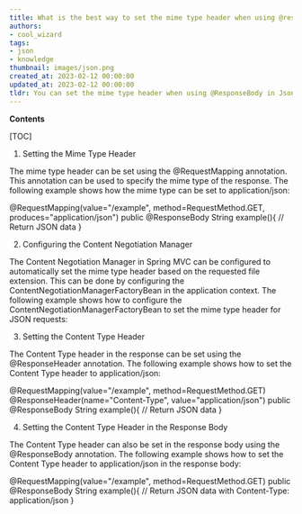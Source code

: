 ```yaml
---
title: What is the best way to set the mime type header when using @responsebody in spring mvc?
authors:
- cool_wizard
tags:
- json
- knowledge
thumbnail: images/json.png
created_at: 2023-02-12 00:00:00
updated_at: 2023-02-12 00:00:00
tldr: You can set the mime type header when using @ResponseBody in Json by adding the @ResponseBody annotation to the method and specifying the `content-type` attribute with the desired mime type.
---
```


**Contents**

[TOC]

1. Setting the Mime Type Header

The mime type header can be set using the @RequestMapping annotation. This annotation can be used to specify the mime type of the response. The following example shows how the mime type can be set to application/json:

@RequestMapping(value="/example", method=RequestMethod.GET, produces="application/json")
public @ResponseBody String example(){
  // Return JSON data
}

2. Configuring the Content Negotiation Manager

The Content Negotiation Manager in Spring MVC can be configured to automatically set the mime type header based on the requested file extension. This can be done by configuring the ContentNegotiationManagerFactoryBean in the application context. The following example shows how to configure the ContentNegotiationManagerFactoryBean to set the mime type header for JSON requests:

<bean class="org.springframework.web.accept.ContentNegotiationManagerFactoryBean">
  <property name="favorPathExtension" value="true"/>
  <property name="defaultContentType" value="application/json"/>
  <property name="mediaTypes">
    <map>
      <entry key="json" value="application/json"/>
    </map>
  </property>
</bean>

3. Setting the Content Type Header

The Content Type header in the response can be set using the @ResponseHeader annotation. The following example shows how to set the Content Type header to application/json:

@RequestMapping(value="/example", method=RequestMethod.GET)
@ResponseHeader(name="Content-Type", value="application/json")
public @ResponseBody String example(){
  // Return JSON data
}

4. Setting the Content Type Header in the Response Body

The Content Type header can also be set in the response body using the @ResponseBody annotation. The following example shows how to set the Content Type header to application/json in the response body:

@RequestMapping(value="/example", method=RequestMethod.GET)
public @ResponseBody String example(){
  // Return JSON data with Content-Type: application/json
}
